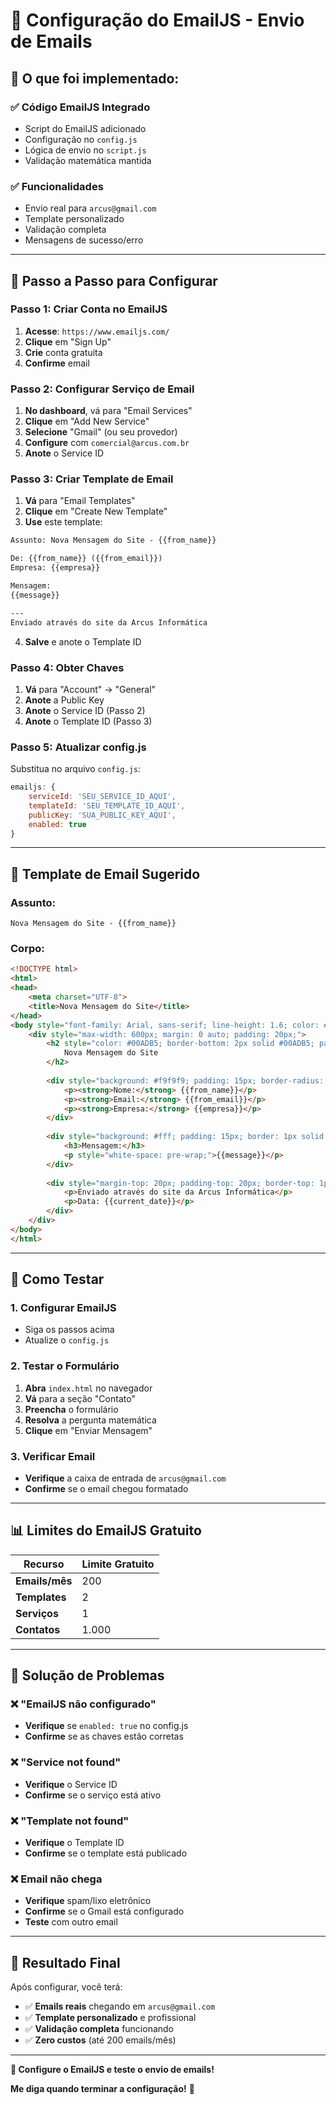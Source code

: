 # 📧 Configuração do EmailJS - Envio de Emails

## 🎯 **O que foi implementado:**

### **✅ Código EmailJS Integrado**
- Script do EmailJS adicionado
- Configuração no `config.js`
- Lógica de envio no `script.js`
- Validação matemática mantida

### **✅ Funcionalidades**
- Envio real para `arcus@gmail.com`
- Template personalizado
- Validação completa
- Mensagens de sucesso/erro

---

## 🚀 **Passo a Passo para Configurar**

### **Passo 1: Criar Conta no EmailJS**

1. **Acesse**: `https://www.emailjs.com/`
2. **Clique** em "Sign Up"
3. **Crie** conta gratuita
4. **Confirme** email

### **Passo 2: Configurar Serviço de Email**

1. **No dashboard**, vá para "Email Services"
2. **Clique** em "Add New Service"
3. **Selecione** "Gmail" (ou seu provedor)
4. **Configure** com `comercial@arcus.com.br`
5. **Anote** o Service ID

### **Passo 3: Criar Template de Email**

1. **Vá** para "Email Templates"
2. **Clique** em "Create New Template"
3. **Use** este template:

```html
Assunto: Nova Mensagem do Site - {{from_name}}

De: {{from_name}} ({{from_email}})
Empresa: {{empresa}}

Mensagem:
{{message}}

---
Enviado através do site da Arcus Informática
```

4. **Salve** e anote o Template ID

### **Passo 4: Obter Chaves**

1. **Vá** para "Account" → "General"
2. **Anote** a Public Key
3. **Anote** o Service ID (Passo 2)
4. **Anote** o Template ID (Passo 3)

### **Passo 5: Atualizar config.js**

Substitua no arquivo `config.js`:

```javascript
emailjs: {
    serviceId: 'SEU_SERVICE_ID_AQUI',
    templateId: 'SEU_TEMPLATE_ID_AQUI', 
    publicKey: 'SUA_PUBLIC_KEY_AQUI',
    enabled: true
}
```

---

## 📧 **Template de Email Sugerido**

### **Assunto:**
```
Nova Mensagem do Site - {{from_name}}
```

### **Corpo:**
```html
<!DOCTYPE html>
<html>
<head>
    <meta charset="UTF-8">
    <title>Nova Mensagem do Site</title>
</head>
<body style="font-family: Arial, sans-serif; line-height: 1.6; color: #333;">
    <div style="max-width: 600px; margin: 0 auto; padding: 20px;">
        <h2 style="color: #00ADB5; border-bottom: 2px solid #00ADB5; padding-bottom: 10px;">
            Nova Mensagem do Site
        </h2>
        
        <div style="background: #f9f9f9; padding: 15px; border-radius: 5px; margin: 20px 0;">
            <p><strong>Nome:</strong> {{from_name}}</p>
            <p><strong>Email:</strong> {{from_email}}</p>
            <p><strong>Empresa:</strong> {{empresa}}</p>
        </div>
        
        <div style="background: #fff; padding: 15px; border: 1px solid #ddd; border-radius: 5px;">
            <h3>Mensagem:</h3>
            <p style="white-space: pre-wrap;">{{message}}</p>
        </div>
        
        <div style="margin-top: 20px; padding-top: 20px; border-top: 1px solid #eee; font-size: 12px; color: #666;">
            <p>Enviado através do site da Arcus Informática</p>
            <p>Data: {{current_date}}</p>
        </div>
    </div>
</body>
</html>
```

---

## 🧪 **Como Testar**

### **1. Configurar EmailJS**
- Siga os passos acima
- Atualize o `config.js`

### **2. Testar o Formulário**
1. **Abra** `index.html` no navegador
2. **Vá** para a seção "Contato"
3. **Preencha** o formulário
4. **Resolva** a pergunta matemática
5. **Clique** em "Enviar Mensagem"

### **3. Verificar Email**
- **Verifique** a caixa de entrada de `arcus@gmail.com`
- **Confirme** se o email chegou formatado

---

## 📊 **Limites do EmailJS Gratuito**

| Recurso | Limite Gratuito |
|---------|----------------|
| **Emails/mês** | 200 |
| **Templates** | 2 |
| **Serviços** | 1 |
| **Contatos** | 1.000 |

---

## 🔧 **Solução de Problemas**

### **❌ "EmailJS não configurado"**
- **Verifique** se `enabled: true` no config.js
- **Confirme** se as chaves estão corretas

### **❌ "Service not found"**
- **Verifique** o Service ID
- **Confirme** se o serviço está ativo

### **❌ "Template not found"**
- **Verifique** o Template ID
- **Confirme** se o template está publicado

### **❌ Email não chega**
- **Verifique** spam/lixo eletrônico
- **Confirme** se o Gmail está configurado
- **Teste** com outro email

---

## 🎯 **Resultado Final**

Após configurar, você terá:
- ✅ **Emails reais** chegando em `arcus@gmail.com`
- ✅ **Template personalizado** e profissional
- ✅ **Validação completa** funcionando
- ✅ **Zero custos** (até 200 emails/mês)

---

**🚀 Configure o EmailJS e teste o envio de emails!**

**Me diga quando terminar a configuração!** 📧
